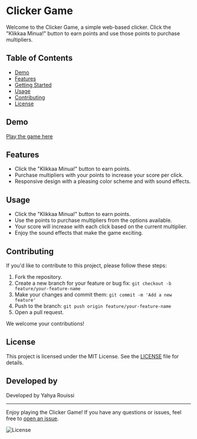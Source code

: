 # Clicker Game

Welcome to the Clicker Game, a simple web-based clicker. Click the "Klikkaa Minua!" button to earn points and use those points to purchase multipliers.

## Table of Contents

- [Demo](#demo)
- [Features](#features)
- [Getting Started](#getting-started)
- [Usage](#usage)
- [Contributing](#contributing)
- [License](#license)

## Demo

[Play the game here](yaro101.github.io/JavaScript-Clicker-peli/)

## Features

- Click the "Klikkaa Minua!" button to earn points.
- Purchase multipliers with your points to increase your score per click.
- Responsive design with a pleasing color scheme and with sound effects.

## Usage

- Click the "Klikkaa Minua!" button to earn points.
- Use the points to purchase multipliers from the options available.
- Your score will increase with each click based on the current multiplier.
- Enjoy the sound effects that make the game exciting.

## Contributing

If you'd like to contribute to this project, please follow these steps:

1. Fork the repository.
2. Create a new branch for your feature or bug fix: `git checkout -b feature/your-feature-name`
3. Make your changes and commit them: `git commit -m 'Add a new feature'`
4. Push to the branch: `git push origin feature/your-feature-name`
5. Open a pull request.

We welcome your contributions!

## License

This project is licensed under the MIT License. See the [LICENSE](LICENSE) file for details.

## Developed by

Developed by Yahya Rouissi

---

Enjoy playing the Clicker Game! If you have any questions or issues, feel free to [open an issue](https://github.com/yaro101/clicker-game/issues).

![License](https://img.shields.io/badge/License-MIT-blue)
